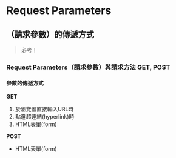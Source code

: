 # Request Parameters



## （請求參數）的傳遞方式

> 必考！

### Request Parameters（請求參數）與請求方法 GET, POST

#### 參數的傳遞方式

**GET**

1. 於瀏覽器直接輸入URL時
2. 點選超連結\(hyperlink\)時
3. HTML表單\(form\)

**POST**

* HTML表單\(form\)

